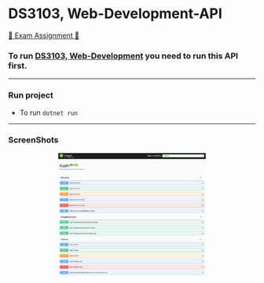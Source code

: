 # DS3103, Web-Development-API
[📜 Exam Assignment 📜](Exam-DS3103-Webutvikling-H2023.pdf)

### To run [DS3103, Web-Development](https://github.com/Jakub-G-Education/DS3103-Web-Development) you need to run this API first.

<hr>

### Run project
 * To run ```dotnet run```

<hr>


### ScreenShots
<div align="center">
  <img width="300" src="https://raw.githubusercontent.com/Jakub-G-Education/DS3103-Web-Development-API/refs/heads/main/ScreenShots/Skjermbilde%202024-12-11%20141525.png" />
</div>
